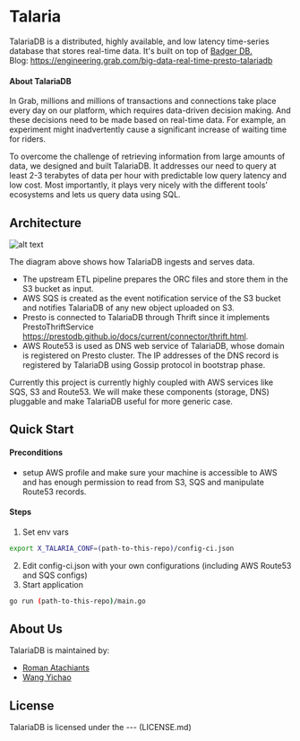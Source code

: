 # Talaria

TalariaDB is a distributed, highly available, and low latency time-series database that stores real-time data. It's built on top of [Badger DB.](https://github.com/dgraph-io/badger)  
Blog: https://engineering.grab.com/big-data-real-time-presto-talariadb

#### About TalariaDB
In Grab, millions and millions of transactions and connections take place every day on our platform, which requires data-driven decision making. And these decisions need to be made based on real-time data. For example, an experiment might inadvertently cause a significant increase of waiting time for riders.
  
To overcome the challenge of retrieving information from large amounts of data, we designed and built 
TalariaDB. It addresses our need to query at least 2-3 terabytes of data per hour with predictable low query latency and low cost. Most importantly, it plays very nicely with the different tools’ ecosystems and lets us query data using SQL.

## Architecture
![alt text](https://github.com/grab/talaria/raw/master/architecture.png)

The diagram above shows how TalariaDB ingests and serves data.
* The upstream ETL pipeline prepares the ORC files and store them in the S3 bucket as input.
* AWS SQS is created as the event notification service of the S3 bucket and notifies TalariaDB of any new object uploaded on S3.
* Presto is connected to TalariaDB through Thrift since it implements PrestoThriftService https://prestodb.github.io/docs/current/connector/thrift.html.
* AWS Route53 is used as DNS web service of TalariaDB, whose domain is registered on Presto cluster. The IP addresses of the DNS record is registered by TalariaDB using Gossip protocol in bootstrap phase.

Currently this project is currently highly coupled with AWS services like SQS, S3 and Route53. We will make these components (storage, DNS) pluggable and make TalariaDB useful for more generic case.  


## Quick Start
#### Preconditions
* setup AWS profile and make sure your machine is accessible to AWS and has enough permission to read from S3, SQS and manipulate Route53 records.

#### Steps
1. Set env vars
``` bash
export X_TALARIA_CONF=(path-to-this-repo)/config-ci.json
```
2. Edit config-ci.json with your own configurations (including AWS Route53 and SQS configs)
3. Start application
``` bash
go run (path-to-this-repo)/main.go
```

## About Us
TalariaDB is maintained by:
* [Roman Atachiants](https://www.linkedin.com/in/atachiants/)
* [Wang Yichao](https://www.linkedin.com/in/wangyichao/)

## License

TalariaDB is licensed under the --- (LICENSE.md)